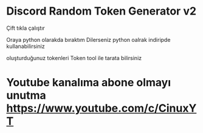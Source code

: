 # Discord Random Token Generator v2

Çift tıkla çalıştır 

Oraya python olarakda bıraktım Dilerseniz python oalrak indiripde kullanabilirsiniz

oluşturduğunuz tokenleri Token tool ile tarata bilirsiniz

# Youtube kanalıma abone olmayı unutma   https://www.youtube.com/c/CinuxYT
